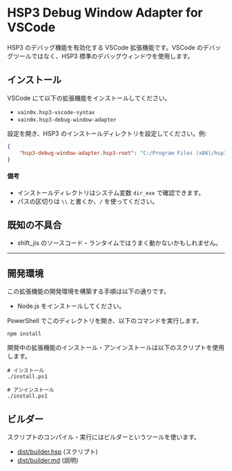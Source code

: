 # HSP3 Debug Window Adapter for VSCode

HSP3 のデバッグ機能を有効化する VSCode 拡張機能です。VSCode のデバッグツールではなく、HSP3 標準のデバッグウィンドウを使用します。

## インストール

VSCode にて以下の拡張機能をインストールしてください。

- `vain0x.hsp3-vscode-syntax`
- `vain0x.hsp3-debug-window-adapter`

設定を開き、HSP3 のインストールディレクトリを設定してください。例:

```json
{
    "hsp3-debug-window-adapter.hsp3-root": "C:/Program Files (x86)/hsp351"
}
```

#### 備考

- インストールディレクトリはシステム変数 `dir_exe` で確認できます。
- パスの区切りは `\\` と書くか、`/` を使ってください。

## 既知の不具合

- shift_jis のソースコード・ランタイムではうまく動かないかもしれません。

----

## 開発環境

この拡張機能の開発環境を構築する手順は以下の通りです。

- Node.js をインストールしてください。

PowerShell でこのディレクトリを開き、以下のコマンドを実行します。

```pwsh
npm install
```

開発中の拡張機能のインストール・アンインストールは以下のスクリプトを使用します。

```pwsh
# インストール
./install.ps1
```

```pwsh
# アンインストール
./install.ps1
```

## ビルダー

スクリプトのコンパイル・実行にはビルダーというツールを使います。

- [dist/builder.hsp](dist/builder.hsp) (スクリプト)
- [dist/builder.md](dist/builder.md) (説明)
